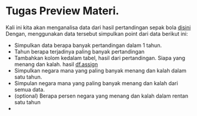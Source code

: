 # Tugas Preview Materi.

Kali ini kita akan menganalisa data dari hasil pertandingan sepak bola [disini](https://www.kaggle.com/martj42/international-football-results-from-1872-to-2017)
Dengan, menggunakan data tersebut simpulkan point dari data berikut ini:

* Simpulkan data berapa banyak pertandingan dalam 1 tahun.
* Tahun berapa terjadinya paling banyak pertandingan
* Tambahkan kolom kedalam tabel, hasil dari pertandingan. Siapa yang menang dan kalah. hasil [df.assign](http://pandas.pydata.org/pandas-docs/stable/dsintro.html#assigning-new-columns-in-method-chains)
* Simpulkan negara mana yang paling banyak menang dan kalah dalam satu tahun.
* Simpulan negara mana yang paling banyak menang dan kalah dari semua data.
* (optional) Berapa persen negara yang menang dan kalah dalam rentan satu tahun
* 
